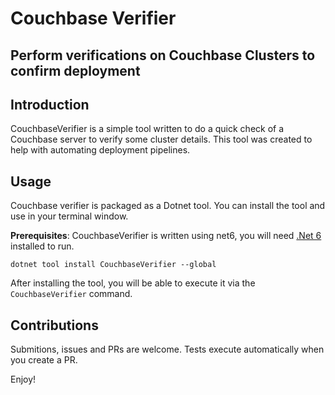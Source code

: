 # Couchbase Verifier
## Perform verifications on Couchbase Clusters to confirm deployment

## Introduction

CouchbaseVerifier is a simple tool written to do a quick check of a Couchbase server to verify some cluster details.  This tool was created to help with automating deployment pipelines.

## Usage
Couchbase verifier is packaged as a Dotnet tool.  You can install the tool and use in your terminal window. 

**Prerequisites**: CouchbaseVerifier is written using net6, you will need [.Net 6](https://dotnet.microsoft.com/en-us/download/dotnet/6.0) installed to run.  

```
dotnet tool install CouchbaseVerifier --global
```

After installing the tool, you will be able to execute it via the `CouchbaseVerifier` command.

## Contributions

Submitions, issues and PRs are welcome.  Tests execute automatically when you create a PR.

Enjoy!